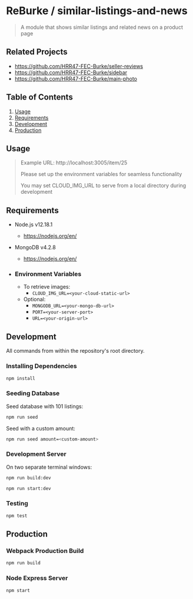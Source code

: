 # ReBurke / similar-listings-and-news

> A module that shows similar listings and related news on a product page

## Related Projects

  - https://github.com/HRR47-FEC-Burke/seller-reviews
  - https://github.com/HRR47-FEC-Burke/sidebar
  - https://github.com/HRR47-FEC-Burke/main-photo

## Table of Contents

1. [Usage](#Usage)
2. [Requirements](#requirements)
3. [Development](#development)
4. [Production](#production)

## Usage

> Example URL: http://localhost:3005/item/25
>
> Please set up the environment variables for seamless functionality
>
> You may set CLOUD_IMG_URL to serve from a local directory during development

## Requirements

- Node.js v12.18.1
  - https://nodejs.org/en/

- MongoDB v4.2.8
  - https://nodejs.org/en/

- ### Environment Variables
  - To retrieve images:
    - `CLOUD_IMG_URL=<your-cloud-static-url>`
  - Optional:
    - `MONGODB_URL=<your-mongo-db-url>`
    - `PORT=<your-server-port>`
    - `URL=<your-origin-url>`

## Development

All commands from within the repository's root directory.

### Installing Dependencies

```sh
npm install
```

### Seeding Database

Seed database with 101 listings:

```sh
npm run seed
```

Seed with a custom amount:

```sh
npm run seed amount=<custom-amount>
```

### Development Server

On two separate terminal windows:

```sh
npm run build:dev
```

```sh
npm run start:dev
```

### Testing

```sh
npm test
```

## Production

### Webpack Production Build

```sh
npm run build
```

### Node Express Server

```sh
npm start
```
